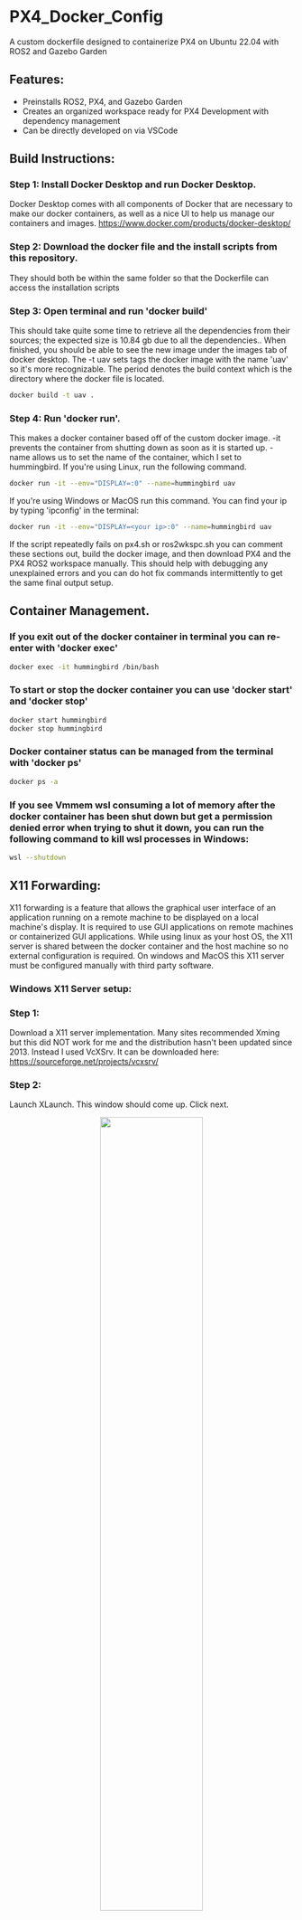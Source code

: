 # PX4_Docker_Config
A custom dockerfile designed to containerize PX4 on Ubuntu 22.04 with ROS2 and Gazebo Garden

## Features:
* Preinstalls ROS2, PX4, and Gazebo Garden
* Creates an organized workspace ready for PX4 Development with dependency management
* Can be directly developed on via VSCode


## Build Instructions:
### Step 1: Install Docker Desktop and run Docker Desktop. 
Docker Desktop comes with all components of Docker that are necessary to make our docker containers, as well as a nice UI to help us manage our containers and images. 
https://www.docker.com/products/docker-desktop/
### Step 2: Download the docker file and the install scripts from this repository. 
They should both be within the same folder so that the Dockerfile can access the installation scripts
### Step 3: Open terminal and run 'docker build'
This should take quite some time to retrieve all the dependencies from their sources; the expected size is 10.84 gb due to all the dependencies.. When finished, you should be able to see the new image under the images tab of docker desktop. The -t uav sets tags the docker image with the name 'uav' so it's more recognizable. The period denotes the build context which is the directory where the docker file is located.
``` bash
docker build -t uav .
```
### Step 4: Run 'docker run'.
This makes a docker container based off of the custom docker image. -it prevents the container from shutting down as soon as it is started up. -name allows us to set the name of the container, which I set to hummingbird. If you're using Linux, run the following command.
``` bash
docker run -it --env="DISPLAY=:0" --name=hummingbird uav
```
If you're using Windows or MacOS run this command. You can find your ip by typing 'ipconfig' in the terminal:
``` bash
docker run -it --env="DISPLAY=<your ip>:0" --name=hummingbird uav
```

If the script repeatedly fails on px4.sh or ros2wkspc.sh you can comment these sections out, build the docker image, and then download PX4 and the PX4 ROS2 workspace manually. This should help with debugging any unexplained errors and you can do hot fix commands intermittently to get the same final output setup.

## Container Management. 
### If you exit out of the docker container in terminal you can re-enter with 'docker exec'
``` bash
docker exec -it hummingbird /bin/bash
```
### To start or stop the docker container you can use 'docker start' and 'docker stop'
``` bash
docker start hummingbird
docker stop hummingbird
```
### Docker container status can be managed from the terminal with 'docker ps'
``` bash
docker ps -a
```
### If you see Vmmem wsl consuming a lot of memory after the docker container has been shut down but get a permission denied error when trying to shut it down, you can run the following command to kill wsl processes in Windows:
``` bash
wsl --shutdown
```

## X11 Forwarding:
X11 forwarding is a feature that allows the graphical user interface of an application running on a remote machine to be displayed on a local machine's display. It is required to use GUI applications on remote machines or containerized GUI applications. While using linux as your host OS, the X11 server is shared between the docker container and the host machine so no external configuration is required. On windows and MacOS this X11 server must be configured manually with third party software. 

### Windows X11 Server setup:
### Step 1:
Download a X11 server implementation. Many sites recommended Xming but this did NOT work for me and the distribution hasn't been updated since 2013. Instead I used VcXSrv. It can be downloaded here: https://sourceforge.net/projects/vcxsrv/
### Step 2: 
Launch XLaunch. This window should come up. Click next.
<p align="center">
<img width="60%" height="auto" src="https://github.com/saiccoumar/PX4_Docker_Config/assets/55699636/8957d2fe-c769-44f0-901e-d9cc29eb110d">
</p>

### Step 3: 
Continue with Start no client and click next. 
<p align="center">
<img width="60%" height="auto" src="https://github.com/saiccoumar/PX4_Docker_Config/assets/55699636/8957d2fe-c769-44f0-901e-d9cc29eb110d">
</p>

### Step 4: 
In Extra settings click Disable access control as well as clipboard and Native opengl. 
<p align="center">
<img width="60%" height="auto" src="https://github.com/saiccoumar/PX4_Docker_Config/assets/55699636/47d82115-4d4f-4c04-b761-2466e229ccd5">
</p>

### Step 5:
Click Save Configuration and save it to your desktop. This way you won't need to redo the launch process and can start a server with the config shortcut. 
<p align="center">
<img width="60%" height="auto" src="https://github.com/saiccoumar/PX4_Docker_Config/assets/55699636/c0ced88b-b942-4b99-ae66-06234227f37b">
</p>

### Closing the Xserver: 
While there might be another built in way to do this, I keep task manager open and close the VcXsrv server through task manager. Watching task manager can help keep track of the high RAM usage that comes with Xservers. The Xserver will also shut down when the computer running it shuts down and does not automatically start up. 
<p align="center">
<img width="60%" height="auto" src="[https://github.com/saiccoumar/PX4_Docker_Config/assets/55699636/c0ced88b-b942-4b99-ae66-06234227f37b](https://github.com/saiccoumar/PX4_Docker_Config/assets/55699636/3b5074ad-54ff-4862-b11b-84dfa6c8e01d))">
</p>

### MacOS X11 Server setup:
In progress. The recommended Xserver software is Xquartz.
### Step 1: Download a X11 server implementation. The download can be found here: https://www.xquartz.org/.

## Connecting Visual Studio Code to the Docker container:
If you have visual studio code on the host machine, you can directly develop on the docker container. I found it to be objectively the best experience for development on the container and it doesn't consume container resources heavily as using an IDE on the container.

### Step 1: Download VSC
Follow these instructions to download Visual Studio Code: https://code.visualstudio.com/download 
### Step 2: Download Dev Containers extension
![Screenshot 2023-06-27 193614](https://github.com/saiccoumar/PX4_Docker_Config/assets/55699636/d101f5c0-2c9d-4abf-9b12-0c022f8fbe97)

### Step 3: Press Ctrl+Shift+P or Cmd+Shift+P to open your command pallete in VSC 
![Screenshot 2023-06-27 193814](https://github.com/saiccoumar/PX4_Docker_Config/assets/55699636/6f5c0600-12ee-46f2-a8a7-7a1108b73f10)

### Step 4: Search for "Attach to Running Container..." 
![Screenshot 2023-06-27 193932](https://github.com/saiccoumar/PX4_Docker_Config/assets/55699636/f6939b4c-3d39-44ad-bbc4-020662f4ccef)

### Step 5: VSC will display a list of running Docker containers. Choose the container you're developing on 

![Screenshot 2023-06-27 194108](https://github.com/saiccoumar/PX4_Docker_Config/assets/55699636/7762016b-1a15-48cc-8fbc-9a06d9b947a2)

### Ex: 
Once you select your container VSC should open a window so you can develop on this container like it's your machine. The output should look like the example below, and you can open a terminal to test it by right clicking on the file explorer. You can see I used the cat command on my file test.txt and it outputted the result to the terminal. You can also see the profile in the terminal is that of the docker container user (it won't be root in our project workspace). This makes it easier to run multiple processes as well for our project!  

![GetImage](https://github.com/saiccoumar/PX4_Docker_Config/assets/55699636/d0f1116d-d131-4911-85a0-cbdd963bc35d)

## Starting Your First Project:
### Run the Microagent:
``` bash
MicroXRCEAgent udp4 -p 8888
```
### Start Gazebo:
Run default:
``` bash
make px4_sitl gz_x500 
```
Copying a custom environment into PX4:
``` bash
docker cp <source_file> <docker_container_id>:/home/user/work/PX4-Autopilot/Tools/simulation/gz/worlds/<source_file>
```
Run Advanced Settings:
``` bash
PX4_SYS_AUTOSTART=4001 PX4_GZ_MODEL=x500 PX4_GZ_WORLD=model ./build/px4_sitl_default/bin/px4 
```
### Start ROS2:
```bash
source /opt/ros/humble/setup.bash  
source install/local_setup.bash  
ros2 launch px4_ros_com sensor_combined_listener.launch.py
```


#### Original Work: https://github.com/zp-yang/visnet-docker. 
#### I modified it and updated the scripts generalize the use and to match the PX4 ROS2 user guide found here: https://docs.px4.io/main/en/ros/ros2_comm.html
